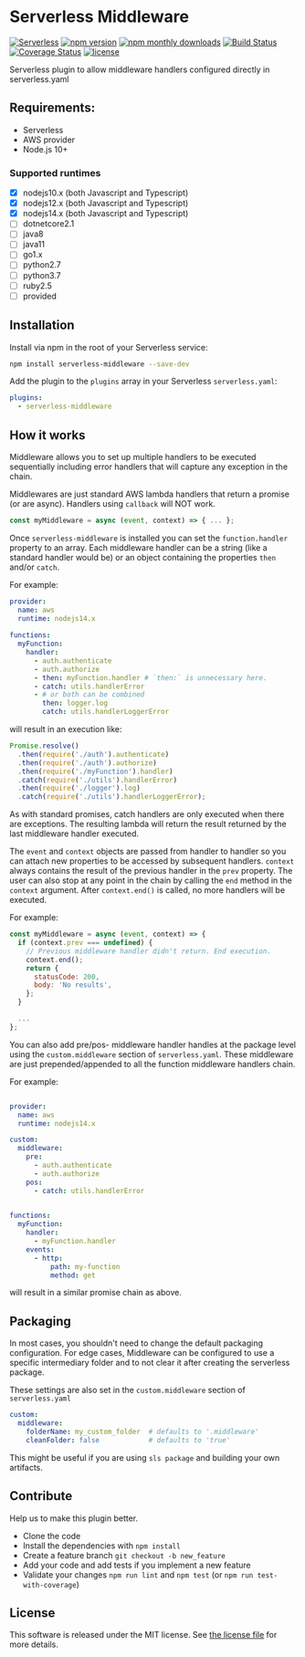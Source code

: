 Serverless Middleware
=====================
[![Serverless][serverless-badge]](serverless-badge-url)
[![npm version][npm-version-badge]][npm-version-badge-url]
[![npm monthly downloads][npm-downloads-badge]][npm-version-badge-url]
[![Build Status][travis-badge]][travis-badge-url]
[![Coverage Status][coveralls-badge]][coveralls-badge-url]
[![license](https://img.shields.io/npm/l/serverless-middleware.svg)](https://raw.githubusercontent.com/juanjoDiaz/serverless-middleware/master/LICENSE)

Serverless plugin to allow middleware handlers configured directly in serverless.yaml

## Requirements:
* Serverless
* AWS provider
* Node.js 10+

### Supported runtimes

- [x] nodejs10.x (both Javascript and Typescript)
- [x] nodejs12.x (both Javascript and Typescript)
- [x] nodejs14.x (both Javascript and Typescript)
- [ ] dotnetcore2.1
- [ ] java8
- [ ] java11
- [ ] go1.x
- [ ] python2.7
- [ ] python3.7
- [ ] ruby2.5
- [ ] provided 

## Installation

Install via npm in the root of your Serverless service:

```sh
npm install serverless-middleware --save-dev
```

Add the plugin to the `plugins` array in your Serverless `serverless.yaml`:

```yaml
plugins:
  - serverless-middleware
```

## How it works

Middleware allows you to set up multiple handlers to be executed sequentially including error handlers that will capture any exception in the chain.

Middlewares are just standard AWS lambda handlers that return a promise (or are async).
Handlers using `callback` will NOT work.
```js
const myMiddleware = async (event, context) => { ... };
```

Once `serverless-middleware` is installed you can set the `function.handler` property to an array.
Each middleware handler can be a string (like a standard handler would be) or an object containing the properties `then` and/or `catch`.

For example:

```yaml
provider:
  name: aws
  runtime: nodejs14.x
  
functions:
  myFunction:
    handler:
      - auth.authenticate
      - auth.authorize
      - then: myFunction.handler # `then:` is unnecessary here.
      - catch: utils.handlerError
      - # or both can be combined
        then: logger.log
        catch: utils.handlerLoggerError
```

will result in an execution like:

```js
Promise.resolve()
  .then(require('./auth').authenticate)
  .then(require('./auth').authorize)
  .then(require('./myFunction').handler)
  .catch(require('./utils').handlerError)
  .then(require('./logger').log)
  .catch(require('./utils').handlerLoggerError);
```

As with standard promises, catch handlers are only executed when there are exceptions.
The resulting lambda will return the result returned by the last middleware handler executed.

The `event` and `context` objects are passed from handler to handler so you can attach new properties to be accessed by subsequent handlers.
`context` always contains the result of the previous handler in the `prev` property.
The user can also stop at any point in the chain by calling the `end` method in the `context` argument. After `context.end()` is called, no more handlers will be executed.

For example:

```js
const myMiddleware = async (event, context) => {
  if (context.prev === undefined) {
    // Previous middleware handler didn't return. End execution.
    context.end();
    return {
      statusCode: 200,
      body: 'No results',
    };
  }

  ...
};
```

You can also add pre/pos- middleware handler handles at the package level using the `custom.middleware` section of `serverless.yaml`. These middleware are just prepended/appended to all the function middleware handlers chain.

For example:

```yaml

provider:
  name: aws
  runtime: nodejs14.x

custom:
  middleware:
    pre:
      - auth.authenticate
      - auth.authorize
    pos:
      - catch: utils.handlerError

  
functions:
  myFunction:
    handler:
      - myFunction.handler
    events:
      - http:
          path: my-function
          method: get
```

will result in a similar promise chain as above.

## Packaging

In most cases, you shouldn't need to change the default packaging configuration.
For edge cases, Middleware can be configured to use a specific intermediary folder and to not clear it after creating the serverless package.

These settings are also set in the `custom.middleware` section of `serverless.yaml`

```yaml
custom:
  middleware:
    folderName: my_custom_folder  # defaults to '.middleware'
    cleanFolder: false            # defaults to 'true'
```

This might be useful if you are using `sls package` and building your own artifacts.

## Contribute

Help us to make this plugin better.

* Clone the code
* Install the dependencies with `npm install`
* Create a feature branch `git checkout -b new_feature`
* Add your code and add tests if you implement a new feature
* Validate your changes `npm run lint` and `npm test` (or `npm run test-with-coverage`)

## License

This software is released under the MIT license. See [the license file](LICENSE) for more details.

[serverless-badge]: http://public.serverless.com/badges/v3.svg
[serverless-badge-url]: http://www.serverless.com
[npm-version-badge]: https://badge.fury.io/js/serverless-middleware.svg
[npm-version-badge-url]: https://www.npmjs.com/package/serverless-middleware
[npm-downloads-badge]: https://img.shields.io/npm/dm/serverless-middleware.svg
[travis-badge]: https://travis-ci.org/juanjoDiaz/serverless-middleware.svg
[travis-badge-url]: https://travis-ci.org/juanjoDiaz/serverless-middleware
[coveralls-badge]: https://coveralls.io/repos/juanjoDiaz/serverless-middleware/badge.svg?branch=master
[coveralls-badge-url]: https://coveralls.io/r/juanjoDiaz/serverless-middleware?branch=master